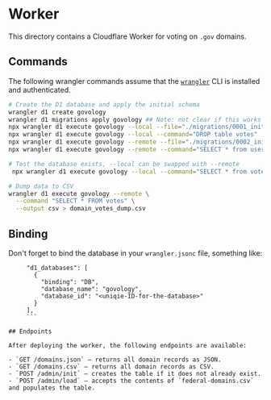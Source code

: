 # Worker

This directory contains a Cloudflare Worker for voting on `.gov` domains.

## Commands

The following wrangler commands assume that the [`wrangler`](https://developers.cloudflare.com/workers/wrangler/) CLI is installed and authenticated.

```bash
# Create the D1 database and apply the initial schema
wrangler d1 create govology
wrangler d1 migrations apply govology ## Note: not clear if this works
npx wrangler d1 execute govology --local --file="./migrations/0001_init.sql"
npx wrangler d1 execute govology --local --command="DROP table votes"
npx wrangler d1 execute govology --remote --file="./migrations/0002_init.sql"
npx wrangler d1 execute govology --remote --command="SELECT * from user"

# Test the database exists, --local can be swapped with --remote
 npx wrangler d1 execute govology --local --command="SELECT * from votes"

# Dump data to CSV
wrangler d1 execute govology --remote \
  --command "SELECT * FROM votes" \
  --output csv > domain_votes_dump.csv
```

## Binding

Don't forget to bind the database in your `wrangler.jsonc` file, something like:

```
     "d1_databases": [
       {
         "binding": "DB",
         "database_name": "govology",
         "database_id": "<uniqie-ID-for-the-database>"
       }
     ],
     ```

## Endpoints

After deploying the worker, the following endpoints are available:

- `GET /domains.json` – returns all domain records as JSON.
- `GET /domains.csv` – returns all domain records as CSV.
- `POST /admin/init` – creates the table if it does not already exist.
- `POST /admin/load` – accepts the contents of `federal-domains.csv` and populates the table.